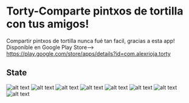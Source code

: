 # Torty-Comparte pintxos de tortilla con tus amigos!

Compartir pintxos de tortilla nunca fué tan facil, gracias a esta app!
Disponible en Google Play Store--> https://play.google.com/store/apps/details?id=com.alexrioja.torty

## State
![alt text](https://github.com/AlexRioja/Torty_App/blob/master/image_test_git/0.png?raw=true)
![alt text](https://github.com/AlexRioja/Torty_App/blob/master/image_test_git/1.png?raw=true)
![alt text](https://github.com/AlexRioja/Torty_App/blob/master/image_test_git/2.png?raw=true)
![alt text](https://github.com/AlexRioja/Torty_App/blob/master/image_test_git/3.png?raw=true)
![alt text](https://github.com/AlexRioja/Torty_App/blob/master/image_test_git/4.png?raw=true)
![alt text](https://github.com/AlexRioja/Torty_App/blob/master/image_test_git/5.png?raw=true)
![alt text](https://github.com/AlexRioja/Torty_App/blob/master/image_test_git/6.png?raw=true)
![alt text](https://github.com/AlexRioja/Torty_App/blob/master/image_test_git/7.png?raw=true)
